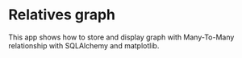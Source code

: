 # Relatives graph

This app shows how to store and display graph with Many-To-Many relationship with SQLAlchemy and matplotlib.
